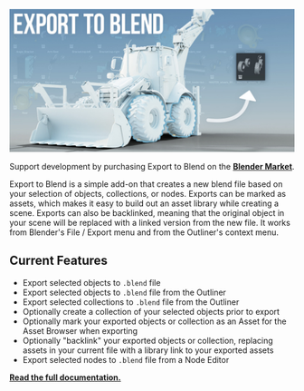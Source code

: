 ![export to blend](./img/export_to_blend.jpg)

Support development by purchasing Export to Blend on the **[Blender Market](https://blendermarket.com/products/export-to-blend)**.

Export to Blend is a simple add-on that creates a new blend file based on your selection of objects, collections, or nodes. Exports can be marked as assets, which makes it easy to build out an asset library while creating a scene. Exports can also be backlinked, meaning that the original object in your scene will be replaced with a linked version from the new file. It works from Blender's File / Export menu and from the Outliner's context menu. 

## Current Features
  * Export selected objects to `.blend` file
  * Export selected objects to `.blend` file from the Outliner
  * Export selected collections to `.blend` file from the Outliner
  * Optionally create a collection of your selected objects prior to export
  * Optionally mark your exported objects or collection as an Asset for the Asset Browser when exporting 
  * Optionally "backlink" your exported objects or collection, replacing assets in your current file with a library link to your exported assets
  * Export selected nodes to `.blend` file from a Node Editor

**[Read the full documentation.](https://cgcookie.github.io/io_export_blend/)**